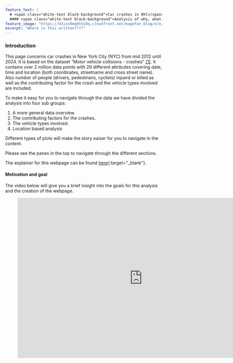 ```yaml
---
feature_text: |
  # <span class="white-text black-background">Car crashes in NYC</span>
  #### <span class="white-text black-background">Analysis of why, what, and where in NYC crashes happens</span>
feature_image: "https://d3iso9mq9tb10q.cloudfront.net/magefan_blog/n/e/new-york-nightlife-things-to-do-at-night-big-bus-tours-jan-2017.jpg"
excerpt: "Where is this written????"
---
```

<style>
  .white-text {
    color: white;
  }
  .black-background {
    background-color: black;
    padding: 0.2em 0.5em; /* Adjust padding as needed */
    border-radius: 4px; /* Optional: Add rounded corners */
  }
</style>

### Introduction
This page concerns car crashes in New York City (NYC) from mid 2012 until 2024. It is based on the dataset “Motor vehicle collisions - crashes” <a href="https://data.cityofnewyork.us/Public-Safety/Motor-Vehicle-Collisions-Crashes/h9gi-nx95/about_data">[1]</a>.
It contains over 2 million data points with 29 different attributes covering date, time and location (both coordinates, streetname and cross street name).
Also number of people (drivers, pedestrians, cyclists) injuerd or killed as well as the contributing factor for the crash and the vehicle types involved are included.

To make it easy for you to navigate through the data we have divided the analysis into four sub groups:
   1. A more general data overview.
   2. The contributing factors for the crashes.
   3. The vehicle types involved.
   4. Location based analysis

Different types of plots will make the story eaiser for you to navigate in the content.

Please see the panes in the top to navigate through the different sections.


The explainer for this webpage can be found [here](https://github.com/raskong/raskong.github.io/blob/main/Final_Project/Explainer.ipynb){:target="_blank"}.


#### Motivation and goal
The video below will give you a brief insight into the goals for this analysis and the creation of the webpage.
<figure>
  <iframe width="800" height="515" src="https://www.youtube.com/embed/L3aFnudaWrg" frameborder="0" allowfullscreen></iframe>
</figure>









